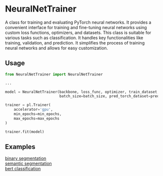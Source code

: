 # NeuralNetTrainer
 A class for training and evaluating PyTorch neural networks. It provides a convenient interface for training and 
 fine-tuning neural networks using custom loss functions, optimizers, and 
 datasets. This class is suitable for various tasks such as classification. 
 It handles key functionalities like training, validation, and prediction. 
 It simplifies the process of training neural networks and allows for easy 
 customization.

## Usage

```python
from NeuralNetTrainer import NeuralNetTrainer

...

model = NeuralNetTrainer(backbone, loss_func, optimizer, train_dataset, val_dataset, task_type, num_labels=num_labels,
                         batch_size=batch_size, pred_torch_dataset=pred_dataset)

trainer = pl.Trainer(
    accelerator='gpu',
    min_epochs=min_epochs,
    max_epochs=max_epochs
)

trainer.fit(model)

```
## Examples
[binary segmentation](examples_notebooks/binary_segmentation.ipynb)\
[semantic segmentation](examples_notebooks/semantic_segmentation.ipynb)\
[bert classification](examples_notebooks/bert_example.ipynb)
